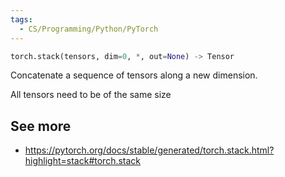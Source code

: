 ```yaml
---
tags:
  - CS/Programming/Python/PyTorch
---
```



```python
torch.stack(tensors, dim=0, *, out=None) -> Tensor
```

Concatenate a sequence of tensors along a new dimension.

All tensors need to be of the same size


## See more
- https://pytorch.org/docs/stable/generated/torch.stack.html?highlight=stack#torch.stack

